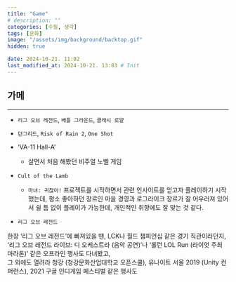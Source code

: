 ```yaml
---
title: "Game"
# description: ""
categories: [수필, 생각]
tags: [문화]
image: "/assets/img/background/backtop.gif"
hidden: true

date: 2024-10-21. 11:02
last_modified_at: 2024-10-21. 13:03 # Init
---
```


## 가메

---

- `리그 오브 레전드`, `배틀 그라운드`, `클래시 로얄`
- `던그리드`, `Risk of Rain 2`, `One Shot`
- ‘VA-11 Hall-A’
  - 살면서 처음 해봤던 비주얼 노벨 게임

- `Cult of the Lamb`
  - `마녀: 귀찮아!` 프로젝트를 시작하면서 관련 인사이트를 얻고자 플레이하기 시작했는데, 평소 좋아하던 장르인 마을 경영과 로그라이크 장르가 잘 어우러져 있어서 쉴 틈 없이 플레이가 가능한데, 개인적인 취향에도 잘 맞는 것 같다.
- `리그 오브 레전드`

한창 ‘리그 오브 레전드’에 빠져있을 땐, LCK나 월드 챔피언십 같은 경기 직관이라던지, ‘리그 오브 레전드 라이브: 디 오케스트라 (음악 공연)’나 ‘롤런 LOL Run (라이엇 주최 마라톤)’ 같은 오프라인 행사도 다녀봤고,  
그 외에도 열려라 청강 (청강문화산업대학교 오픈스쿨), 유나이트 서울 2019 (Unity 컨퍼런스), 2021 구글 인디게임 페스티벌 같은 행사도  

